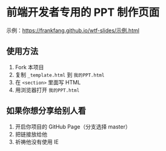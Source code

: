 # 前端开发者专用的 PPT 制作页面

示例：https://frankfang.github.io/wtf-slides/示例.html

## 使用方法

1. Fork 本项目
2. 复制 `_template.html` 到 `我的PPT.html`
3. 在 `<section>` 里面写 HTML
4. 用浏览器打开 `我的PPT.html`

## 如果你想分享给别人看

1. 开启你项目的 GitHub Page（分支选择 master）
2. 把链接放给他
3. 祈祷他没有使用 IE
